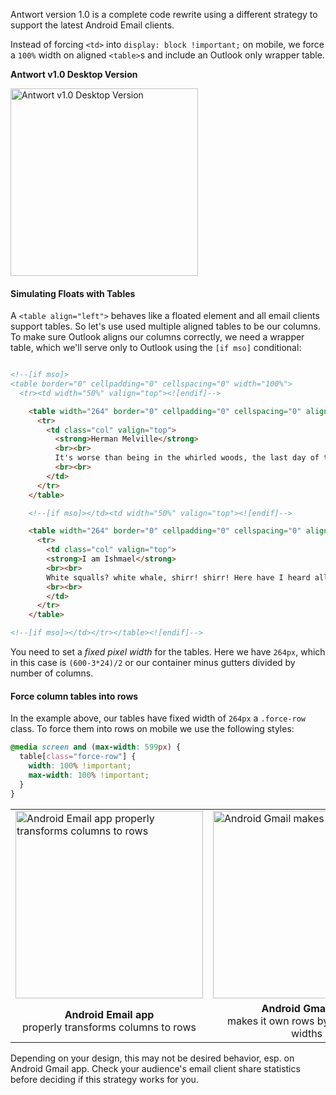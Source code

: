 
Antwort version 1.0 is a complete code rewrite using a different strategy to support the latest Android Email clients.

Instead of forcing `<td>` into `display: block !important;` on mobile, we force a `100%` width on aligned `<table>`s and include an Outlook only wrapper table.

**Antwort v1.0 Desktop Version**

<img src="http://internations.github.io/antwort/images/v1-previews/3-cols-images.png" alt="Antwort v1.0 Desktop Version" width="300">

#### Simulating Floats with Tables

A `<table align="left">` behaves like a floated element and all email clients support tables. So let's use used multiple aligned tables to be our columns. To make sure Outlook aligns our columns correctly, we need a wrapper table, which we'll serve only to Outlook using the `[if mso]` conditional:

```html

<!--[if mso]>
<table border="0" cellpadding="0" cellspacing="0" width="100%">
  <tr><td width="50%" valign="top"><![endif]-->

    <table width="264" border="0" cellpadding="0" cellspacing="0" align="left" class="force-row">
      <tr>
        <td class="col" valign="top">
          <strong>Herman Melville</strong>
          <br><br>
          It's worse than being in the whirled woods, the last day of the year! Who'd go climbing after chestnuts now? But there they go, all cursing, and here I don't.
          <br><br>
        </td>
      </tr>
    </table>

    <!--[if mso]></td><td width="50%" valign="top"><![endif]-->

    <table width="264" border="0" cellpadding="0" cellspacing="0" align="right" class="force-row">
      <tr>
        <td class="col" valign="top">
        <strong>I am Ishmael</strong>
        <br><br>
        White squalls? white whale, shirr! shirr! Here have I heard all their chat just now, and the white whale—shirr! shirr!—but spoken of once! and&hellip;
        <br><br>
        </td>
      </tr>
    </table>

<!--[if mso]></td></tr></table><![endif]-->
```

You need to set a *fixed pixel width* for the tables. Here we have `264px`, which in this case is `(600-3*24)/2` or our container minus gutters divided by number of columns.

#### Force column tables into rows

In the example above, our tables have fixed width of `264px` a `.force-row` class. To force them into rows on mobile we use the following styles:


```css
@media screen and (max-width: 599px) {
  table[class="force-row"] {
    width: 100% !important;
    max-width: 100% !important;
  }
}
```


<table>
  <tr>
    <td>
      <img src="http://internations.github.io/antwort/images/guide/v1-3cols-andoird-email.png" alt="Android Email app properly transforms columns to rows" width="300">
    </td>
    <td>
      <img src="http://internations.github.io/antwort/images/guide/v1-3col-anroid-gmail.png" alt="Android Gmail makes it own rows" width="300">
    </td>
  </tr>
  <tr>
    <td align="center">
       <strong>Android Email app</strong><br>properly transforms columns to rows
    </td>
    <td align="center">
      <strong>Android Gmail app</strong><br>makes it own rows by fudging our widths
    </td>
  </tr>
</table>


Depending on your design, this may not be desired behavior, esp. on Android Gmail app. Check your audience's email client share statistics before deciding if this strategy works for you.
